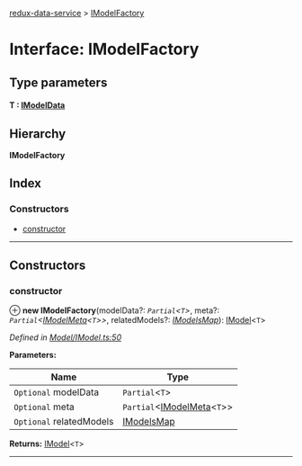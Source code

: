 [redux-data-service](../README.md) > [IModelFactory](../interfaces/imodelfactory.md)

# Interface: IModelFactory

## Type parameters
#### T :  [IModelData](imodeldata.md)
## Hierarchy

**IModelFactory**

## Index

### Constructors

* [constructor](imodelfactory.md#constructor)

---

## Constructors

<a id="constructor"></a>

###  constructor

⊕ **new IModelFactory**(modelData?: *`Partial`<`T`>*, meta?: *`Partial`<[IModelMeta](imodelmeta.md)<`T`>>*, relatedModels?: *[IModelsMap](imodelsmap.md)*): [IModel](imodel.md)<`T`>

*Defined in [Model/IModel.ts:50](https://github.com/Rediker-Software/redux-data-service/blob/5fcb9dc/src/Model/IModel.ts#L50)*

**Parameters:**

| Name | Type |
| ------ | ------ |
| `Optional` modelData | `Partial`<`T`> |
| `Optional` meta | `Partial`<[IModelMeta](imodelmeta.md)<`T`>> |
| `Optional` relatedModels | [IModelsMap](imodelsmap.md) |

**Returns:** [IModel](imodel.md)<`T`>

___

